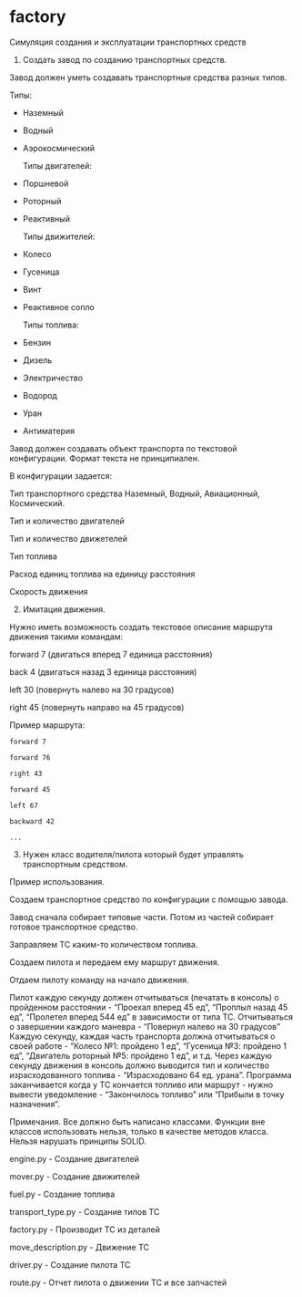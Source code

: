 # factory

Симуляция создания и эксплуатации транспортных средств



1. Создать завод по созданию транспортных средств.

Завод должен уметь создавать транспортные средства разных типов.

 Типы:
 
- Наземный

- Водный

- Аэрокосмический

	 Типы двигателей:
- Поршневой

- Роторный

- Реактивный

	Типы движителей:
- Колесо

- Гусеница

- Винт

- Реактивное сопло

	Типы топлива:
- Бензин

- Дизель

- Электричество

- Водород

- Уран

- Антиматерия

Завод должен создавать объект транспорта по текстовой конфигурации. Формат текста не принципиален.


В конфигурации задается:

Тип транспортного средства Наземный, Водный, Авиационный, Космический. 

Тип и количество двигателей

Тип и количество движетелей 

Тип топлива

Расход единиц топлива на единицу расстояния

Скорость движения



2. Имитация движения.

Нужно иметь возможность создать текстовое описание маршрута движения такими командам:

forward 7 (двигаться вперед 7 единица расстояния)

back 4 (двигаться назад 3 единица расстояния)

left 30 (повернуть налево на 30 градусов)

right 45 (повернуть направо на 45 градусов)


Пример маршрута:

	forward 7
	
	forward 76
	
	right 43
	
	forward 45
	
	left 67
	
	backward 42
	
	...

3. Нужен класс водителя/пилота который будет управлять транспортным средством.


Пример использования.

Создаем транспортное средство по конфигурации с помощью завода.

Завод сначала собирает типовые части. Потом из частей собирает готовое транспортное средство.

Заправляем ТС каким-то количеством топлива.

Создаем пилота и передаем ему маршрут движения.

Отдаем пилоту команду на начало движения.

Пилот каждую секунду должен отчитываться (печатать в консоль) о пройденном расстоянии - “Проехал вперед 45 ед”, “Проплыл назад 45 ед”, “Пролетел вперед 544 ед” в зависимости от типа ТС. Отчитываться о завершении каждого маневра - “Повернул налево на 30 градусов”
Каждую секунду, каждая часть транспорта должна отчитываться о своей работе - “Колесо №1: пройдено 1 ед”, “Гусеница №3: пройдено 1 ед”, “Двигатель роторный №5: пройдено 1 ед”, и т.д. Через каждую секунду движения в консоль должно выводится тип и количество израсходованного топлива - “Израсходовано 64 ед. урана”.
Программа заканчивается когда у ТС кончается топливо или маршрут - нужно вывести уведомление - “Закончилось топливо” или “Прибыли в точку назначения”.


Примечания.
Все должно быть написано классами.
Функции вне классов использовать нельзя, только в качестве методов класса.
Нельзя нарушать принципы SOLID.



engine.py - Создание двигателей

mover.py - Создание движителей

fuel.py - Создание топлива

transport_type.py - Создание типов ТС

factory.py - Производит ТС из деталей

move_description.py - Движение ТС

driver.py - Создание пилота ТС

route.py - Отчет пилота о движении ТС и все запчастей
